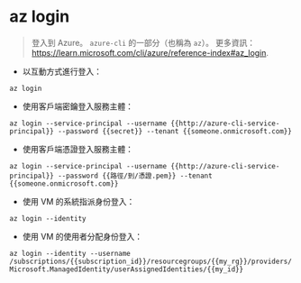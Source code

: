 # az login

> 登入到 Azure。
> `azure-cli` 的一部分（也稱為 `az`）。
> 更多資訊：<https://learn.microsoft.com/cli/azure/reference-index#az_login>.

- 以互動方式進行登入：

`az login`

- 使用客戶端密鑰登入服務主體：

`az login --service-principal --username {{http://azure-cli-service-principal}} --password {{secret}} --tenant {{someone.onmicrosoft.com}}`

- 使用客戶端憑證登入服務主體：

`az login --service-principal --username {{http://azure-cli-service-principal}} --password {{路徑/到/憑證.pem}} --tenant {{someone.onmicrosoft.com}}`

- 使用 VM 的系統指派身份登入：

`az login --identity`

- 使用 VM 的使用者分配身份登入：

`az login --identity --username /subscriptions/{{subscription_id}}/resourcegroups/{{my_rg}}/providers/Microsoft.ManagedIdentity/userAssignedIdentities/{{my_id}}`
